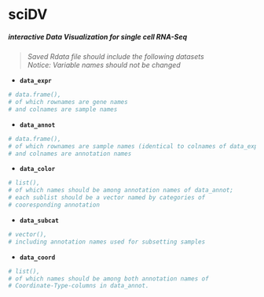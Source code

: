 # sciDV
##### **interactive Data Visualization for single cell RNA-Seq**  

>*Saved Rdata file should include the following datasets*  
*Notice: Variable names should not be changed*

- **`data_expr`**
```R
# data.frame(),
# of which rownames are gene names 
# and colnames are sample names
```

- **`data_annot`**
```R
# data.frame(), 
# of which rownames are sample names (identical to colnames of data_expr) 
# and colnames are annotation names 
```

- **`data_color`**
```R
# list(), 
# of which names should be among annotation names of data_annot; 
# each sublist should be a vector named by categories of 
# cooresponding annotation
```

- **`data_subcat`**
```R
# vector(), 
# including annotation names used for subsetting samples
```

- **`data_coord`**
```R
# list(), 
# of which names should be among both annotation names of 
# Coordinate-Type-columns in data_annot.
```
